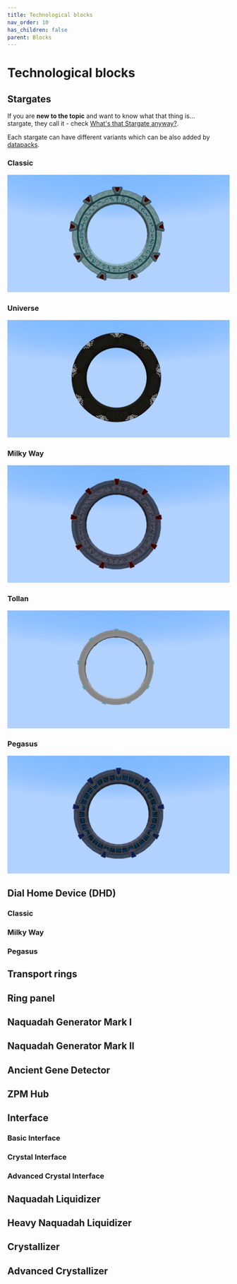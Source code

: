 ```yaml
---
title: Technological blocks
nav_order: 10
has_children: false
parent: Blocks
---
```

# Technological blocks

## Stargates
If you are __new to the topic__ and want to know what that thing is...  
stargate, they call it - check [What's that Stargate anyway?](/docs/what_is_stargate).

Each stargate can have different variants which can be also added by [datapacks](/docs/datapacks).

### Classic

![Classic stargate](/assets/img/blocks/technological/classic_stargate.png)

### Universe

![Universe stargate](/assets/img/blocks/technological/universe_stargate.png)

### Milky Way

![Milky Way stargate](/assets/img/blocks/technological/milkyway_stargate.png)

### Tollan

![Tollan stargate](/assets/img/blocks/technological/tollan_stargate.png)

### Pegasus

![Pegasus stargate](/assets/img/blocks/technological/pegasus_stargate.png)


## Dial Home Device (DHD)
### Classic
### Milky Way
### Pegasus

## Transport rings
## Ring panel

## Naquadah Generator Mark I
## Naquadah Generator Mark II
## Ancient Gene Detector
## ZPM Hub

## Interface
### Basic Interface
### Crystal Interface
### Advanced Crystal Interface
## Naquadah Liquidizer
## Heavy Naquadah Liquidizer
## Crystallizer
## Advanced Crystallizer